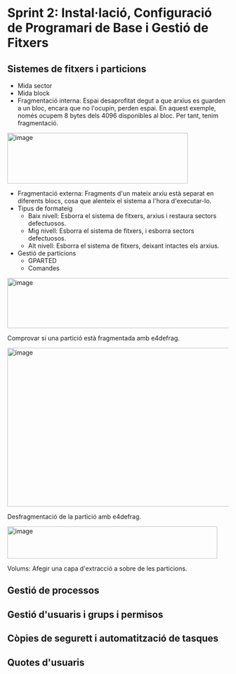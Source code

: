 # Sprint 2: Instal·lació, Configuració de Programari de Base i Gestió de Fitxers

## Sistemes de fitxers i particions
 - Mida sector
 - Mida block
 - Fragmentació interna: Espai desaprofitat degut a que arxius es guarden a un bloc, encara que no l'ocupin, perden espai.
 En aquest exemple, només ocupem 8 bytes dels 4096 disponibles al bloc. Per tant, tenim fragmentació.

 <img width="411" height="115" alt="image" src="https://github.com/user-attachments/assets/e6f61180-a7fc-4a61-afbb-b2d24ed98580" />

 - Fragmentació externa: Fragments d'un mateix arxiu està separat en diferents blocs, cosa que alenteix el sistema a l'hora d'executar-lo.
 - Tipus de formateig
   - Baix nivell: Esborra el sistema de fitxers, arxius i restaura sectors defectuosos.
   - Mig nivell: Esborra el sistema de fitxers, i esborra sectors defectuosos.
   - Alt nivell: Esborra el sistema de fitxers, deixant intactes els arxius.
 - Gestió de particions
   - GPARTED
   - Comandes

<img width="625" height="114" alt="image" src="https://github.com/user-attachments/assets/d797a705-9392-42bd-b013-d6576c65da43" />

Comprovar si una partició està fragmentada amb e4defrag.

<img width="713" height="361" alt="image" src="https://github.com/user-attachments/assets/8138945f-3b2b-4178-a849-09f4259aee26" />

Desfragmentació de la partició amb e4defrag.

<img width="478" height="73" alt="image" src="https://github.com/user-attachments/assets/e977eb1a-170e-4874-8eb3-dc8ca04427da" />

Volums: Afegir una capa d'extracció a sobre de les particions.

## Gestió de processos
## Gestió d'usuaris i grups i permisos
## Còpies de segurett i automatització de tasques
## Quotes d'usuaris
